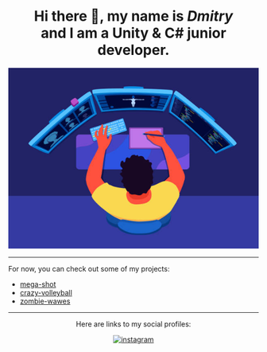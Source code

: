 <h1 align="center"> Hi there 👋, my name is <em>Dmitry</em>
<br />
and I am a Unity & C# junior developer.</h1>

<p><img src = "    github-header-image.jpg"></p>
<hr>
<p>For now, you can check out some of my projects:</p>
<ul>
<li><a href = "https://github.com/marinin97/mega-shot">mega-shot</a></li>
<li><a href = "https://github.com/marinin97/crazy-volleyball">crazy-volleyball</a></li>
<li><a href = "https://github.com/marinin97/zombie-wawes">zombie-wawes</a></li>
</ul>

<hr>
<div align = "center">
<p>Here are links to my social profiles:</p>

<span><a href=https://www.instagram.com/_hey_now_how_/><img src='https://upload.wikimedia.org/wikipedia/commons/e/e7/Instagram_logo_2016.svg' alt='instagram' height='40'></a></span>
</div>
